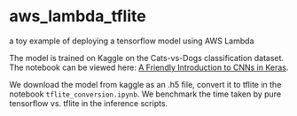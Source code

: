 # aws_lambda_tflite
a toy example of deploying a tensorflow model using AWS Lambda


The model is trained on Kaggle on the Cats-vs-Dogs classification dataset. The notebook can be viewed here: [A Friendly Introduction to CNNs in Keras](https://www.kaggle.com/code/shindeshubham85/a-friendly-introduction-to-cnns-in-keras).

We download the model from kaggle as an .h5 file, convert it to tflite in the notebook `tflite_conversion.ipynb`. We benchmark the time taken by pure tensorflow vs. tflite in the inference scripts.

<detailed writeup soon.>